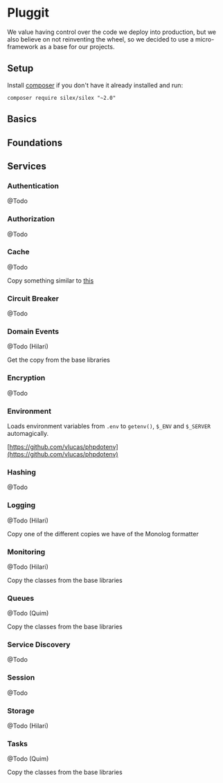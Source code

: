 # Pluggit

We value having control over the code we deploy into production, but we also believe on not reinventing the wheel, so we decided to use a micro-framework as a base for our projects.

## Setup

Install [composer](https://getcomposer.org/) if you don't have it already installed and run:

```
composer require silex/silex "~2.0"
```

## Basics

## Foundations


## Services

### Authentication
@Todo

### Authorization
@Todo

### Cache
@Todo

Copy something similar to [this](https://github.com/moust/silex-cache-service-provider)

### Circuit Breaker
@Todo

### Domain Events
@Todo (Hilari)

Get the copy from the base libraries

### Encryption
@Todo

### Environment
Loads environment variables from `.env` to `getenv()`, `$_ENV` and `$_SERVER` automagically.

[https://github.com/vlucas/phpdotenv](https://github.com/vlucas/phpdotenv)

### Hashing
@Todo

### Logging
@Todo (Hilari)

Copy one of the different copies we have of the Monolog formatter

### Monitoring
@Todo (Hilari)

Copy the classes from the base libraries

### Queues
@Todo (Quim)

Copy the classes from the base libraries


### Service Discovery
@Todo

### Session
@Todo

### Storage
@Todo (Hilari)

### Tasks
@Todo (Quim)

Copy the classes from the base libraries